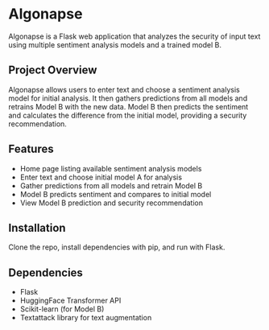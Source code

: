  # Algonapse

Algonapse is a Flask web application that analyzes the security of input text using multiple sentiment analysis models and a trained model B.

## Project Overview
Algonapse allows users to enter text and choose a sentiment analysis model for initial analysis. It then gathers predictions from all models and retrains Model B with the new data. Model B then predicts the sentiment and calculates the difference from the initial model, providing a security recommendation.

## Features
- Home page listing available sentiment analysis models
- Enter text and choose initial model A for analysis
- Gather predictions from all models and retrain Model B
- Model B predicts sentiment and compares to initial model
- View Model B prediction and security recommendation

## Installation
Clone the repo, install dependencies with pip, and run with Flask.

## Dependencies
- Flask
- HuggingFace Transformer API
- Scikit-learn (for Model B)
- Textattack library for text augmentation

